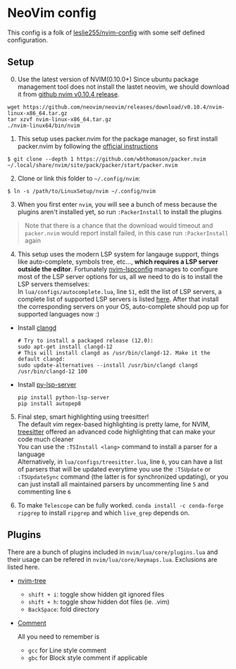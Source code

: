 # NeoVim config

This config is a folk of [leslie255/nvim-config](https://github.com/leslie255/nvim-config) with some self defined configuration.

## Setup
0. Use the latest version of NVIM(0.10.0+)
Since ubuntu package management tool does not install the lastet neovim, we should download it from [github nvim v0.10.4 release](https://github.com/neovim/neovim/releases/tag/v0.10.4).
```shell
wget https://github.com/neovim/neovim/releases/download/v0.10.4/nvim-linux-x86_64.tar.gz
tar xzvf nvim-linux-x86_64.tar.gz
./nvim-linux64/bin/nvim
```

1. This setup uses packer.nvim for the package manager, so first install packer.nvim by following the [official instructions](https://github.com/wbthomason/packer.nvim#quickstart)
```shell
$ git clone --depth 1 https://github.com/wbthomason/packer.nvim ~/.local/share/nvim/site/pack/packer/start/packer.nvim
```

2. Clone or link this folder to `~/.config/nvim`:
```shell
$ ln -s /path/to/LinuxSetup/nvim ~/.config/nvim
```

3. When you first enter `nvim`, you will see a bunch of mess because the plugins aren't installed yet, so run `:PackerInstall` to install the plugins<br>
> Note that there is a chance that the download would timeout and `packer.nvim` would report install failed, in this case run `:PackerInstall` again

4. This setup uses the modern LSP system for langauge support, things like auto-complete, symbols tree, etc..., **which requires a LSP server outside the editor**. Fortunately [nvim-lspconfig](https://github.com/neovim/nvim-lspconfig) manages to configure most of the LSP server options for us, all we need to do is to install the LSP servers themselves:<br>
In `lua/configs/autocomplete.lua`, line `51`, edit the list of LSP servers, a complete list of supported LSP servers is listed [here](https://github.com/neovim/nvim-lspconfig/blob/master/doc/server_configurations.md). After that install the corresponding servers on your OS, auto-complete should pop up for supported languages now :)
  * Install [clangd](https://clangd.llvm.org/installation.html)
    ```shell
    # Try to install a packaged release (12.0):
    sudo apt-get install clangd-12
    # This will install clangd as /usr/bin/clangd-12. Make it the default clangd:
    sudo update-alternatives --install /usr/bin/clangd clangd /usr/bin/clangd-12 100
    ```
  * Install [py-lsp-server](https://github.com/python-lsp/python-lsp-server)
    ```shell
    pip install python-lsp-server
    pip install autopep8
    ```

5. Final step, smart highlighting using treesitter!<br>
The default vim regex-based highlighting is pretty lame, for NVIM, [treesitter](https://github.com/nvim-treesitter/nvim-treesitter) offered an advanced code highlighting that can make your code much cleaner<br>
You can use the `:TSInstall <lang>` command to install a parser for a language<br>
Alternatively, in `lua/configs/treesitter.lua`, line `6`, you can have a list of parsers that will be updated everytime you use the `:TSUpdate` or `:TSUpdateSync` command (the latter is for synchronized updating), or you can just install all maintained parsers by uncommenting line `5` and commenting line `6`

6. To make `Telescope` can be fully worked.
`conda install -c conda-forge ripgrep` to install `ripgrep` and which `live_grep` depends on.

## Plugins

There are a bunch of plugins included in `nvim/lua/core/plugins.lua` and their usage can be refered in `nvim/lua/core/keymaps.lua`. 
Exclusions are listed here.

* [nvim-tree](https://github.com/kyazdani42/nvim-tree.lua) 
  * `shift + i`: toggle show hidden git ignored files
  * `shift + h`: toggle show hidden dot files (ie. .vim)
  * `BackSpace`: fold directory

* [Comment](https://github.com/numToStr/Comment.nvim)

  All you need to remember is 
  * `gcc` for Line style comment 
  * `gbc` for Block style comment if applicable


